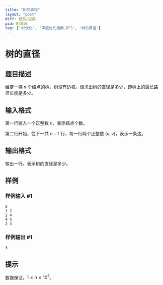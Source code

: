 ```yaml
---
title: "树的直径"
layout: "post"
diff: 普及/提高-
pid: B4016
tag: ['O2优化', '深度优先搜索,DFS', '树的直径']
---
```

# 树的直径
## 题目描述

给定一棵 $n$ 个结点的树，树没有边权。请求出树的直径是多少，即树上的最长路径长度是多少。
## 输入格式

第一行输入一个正整数 $n$，表示结点个数。

第二行开始，往下一共 $n-1$ 行，每一行两个正整数 $(u,v)$，表示一条边。
## 输出格式

输出一行，表示树的直径是多少。
## 样例

### 样例输入 #1
```
5
1 2
2 4
4 5
2 3
```
### 样例输出 #1
```
3
```
## 提示

数据保证，$1 \leq n \leq 10^5$。
